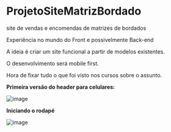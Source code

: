 # ProjetoSiteMatrizBordado
site de vendas e encomendas de matrizes de bordados

Experiência no mundo do Front e possivelmente Back-end

A ideia é criar um site funcional a partir de modelos existentes.

O desenvolvimento será mobile first.

Hora de fixar tudo o que foi visto nos cursos sobre o assunto. 

**Primeira versão do header para celulares:**

![image](https://user-images.githubusercontent.com/63076222/150642197-9ac382c1-bbbf-4211-8778-126ff294542c.png)

**Iniciando o rodapé**

![image](https://user-images.githubusercontent.com/63076222/151559002-b314e074-b3f3-4863-8441-e00835d2afd9.png)


